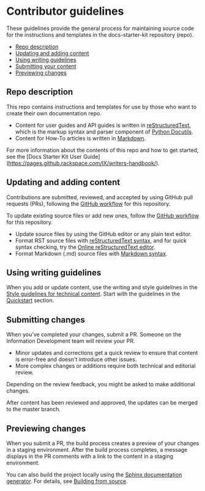 # Contributor guidelines

These guidelines provide the general process for maintaining source code for the instructions and templates in the docs-starter-kit repository (repo).

- [Repo description](#repo-description)
- [Updating and adding content](#updating-and-adding-content)
- [Using writing guidelines](#using-writing-guidelines)
- [Submitting your content](#submitting-changes)
- [Previewing changes](#previewing-changes)

## Repo description

This repo contains instructions and templates for use by those who want
to create their own documentation repo.

-  Content for user guides and API guides  is written in
   [reStructuredText](http://sphinx-doc.org/rest.html), which is the markup
   syntax and parser component of [Python Docutils](http://docutils.sourceforge.net/index.html).
-  Content for How-To articles is written in
   [Markdown](https://github.com/adam-p/markdown-here/wiki/Markdown-Cheatsheet).

For more information about the contents of this repo and how to get started,
see the [Docs Starter Kit User Guide] (https://pages.github.rackspace.com/IX/writers-handbook/).

## Updating and adding content

Contributions are submitted, reviewed, and accepted by using GitHub pull
requests (PRs), following the [GitHub workflow](GITHUBING.md) for this repository.

To update existing source files or add new ones, follow the
[GitHub workflow](GITHUBING.md) for this repository.

* Update source files by using the GitHub editor or any plain text editor.
* Format RST source files with
  [reStructuredText syntax](http://www.sphinx-doc.org/en/stable/rest.html), and for quick syntax checking, try the [Online reStructuredText editor](http://rst.ninjs.org/).
* Format Markdown (.md) source files with [Markdown syntax](https://github.com/adam-p/markdown-here/wiki/Markdown-Cheatsheet).

## Using writing guidelines

When you add or update content, use the writing and style guidelines
in the [Style guidelines for technical content](http://rackerlabs.github.io/docs-rackspace/style-guide/index.html).
Start with the guidelines in the [Quickstart](http://rackerlabs.github.io/docs-rackspace/style-guide/quickstart.html#quickstart)
section.

## Submitting changes

When you've completed your changes, submit a PR. Someone on the
Information Development team will review your PR.

- Minor updates and corrections get a quick review to ensure that content is
  error-free and doesn't introduce other issues.
- More complex changes or additions require both technical and editorial review.

Depending on the review feedback, you might be asked to make additional changes.

After content has been reviewed and approved, the updates can be merged to the
master branch.

## Previewing changes

When you submit a PR, the build process creates a preview of
your changes in a staging environment. After the build process completes, a
message displays in the PR comments with a link to the
content in a staging environment.

You can also build the project locally using the [Sphinx documentation
generator](http://sphinx-doc.org/). For details, see
[Building from source](https://github.com/rackerlabs/docs-rackspace/blob/master/doc/tools/build-from-source.rst).
